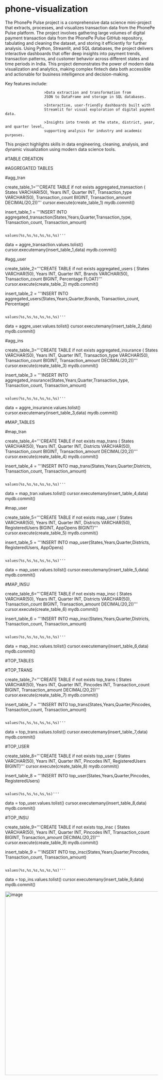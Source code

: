 # phone-visualization
The PhonePe Pulse project is a comprehensive data science mini-project that extracts, processes, and visualizes transaction data from the PhonePe Pulse platform. The project involves gathering large volumes of digital payment transaction data from the PhonePe Pulse GitHub repository, tabulating and cleaning the dataset, and storing it efficiently for further analysis. Using Python, Streamlit, and SQL databases, the project delivers interactive dashboards that offer deep insights into payment trends, transaction patterns, and customer behavior across different states and time periods in India. This project demonstrates the power of modern data visualization and analytics, making complex fintech data both accessible and actionable for business intelligence and decision-making.


Key features include:

                      >Data extraction and transformation from
                      JSON to DataFrame and storage in SQL databases.
                      
                      >Interactive, user-friendly dashboards built with
                      Streamlit for visual exploration of digital payment data.
                      
                      >Insights into trends at the state, district, year, and quarter level,
                      supporting analysis for industry and academic purposes.



This project highlights skills in data engineering, cleaning, analysis, and dynamic visualization using modern data science tools.




#TABLE CREATION

#AGGREGATED TABLES

#agg_tran


create_table_1='''CREATE TABLE if not exists aggregated_transaction (
                                                                        States VARCHAR(50),
                                                                        Years   INT,
                                                                        Quarter INT,
                                                                        Transaction_type VARCHAR(50),
                                                                        Transaction_count BIGINT,
                                                                        Transaction_amount DECIMAL(20,2))'''
cursor.execute(create_table_1)
mydb.commit()



insert_table_1 = '''INSERT INTO aggregated_transaction(States,Years,Quarter,Transaction_type,
                                                        Transaction_count,
                                                        Transaction_amount)


                                                        values(%s,%s,%s,%s,%s,%s)'''
data = aggre_transaction.values.tolist()
cursor.executemany(insert_table_1,data)
mydb.commit()



#agg_user

create_table_2='''CREATE TABLE if not exists aggregated_users (
                                                                        States VARCHAR(50),
                                                                        Years   INT,
                                                                        Quarter INT,
                                                                        Brands VARCHAR(50),
                                                                        Transaction_count BIGINT,
                                                                        Percentage FLOAT)'''
cursor.execute(create_table_2)
mydb.commit()



insert_table_2 = '''INSERT INTO aggregated_users(States,Years,Quarter,Brands,
                                                        Transaction_count,
                                                        Percentage)


                                                        values(%s,%s,%s,%s,%s,%s)'''
data = aggre_user.values.tolist()
cursor.executemany(insert_table_2,data)
mydb.commit()


#agg_ins

create_table_3='''CREATE TABLE if not exists aggregated_insurance (
                                                                        States VARCHAR(50),
                                                                        Years   INT,
                                                                        Quarter INT,
                                                                        Transaction_type VARCHAR(50),
                                                                        Transaction_count BIGINT,
                                                                        Transaction_amount DECIMAL(20,2))'''
cursor.execute(create_table_3)
mydb.commit()



insert_table_3 = '''INSERT INTO aggregated_insurance(States,Years,Quarter,Transaction_type,
                                                        Transaction_count,
                                                        Transaction_amount)


                                                        values(%s,%s,%s,%s,%s,%s)'''
data = aggre_insurance.values.tolist()
cursor.executemany(insert_table_3,data)
mydb.commit()




#MAP_TABLES


#map_tran

create_table_4='''CREATE TABLE if not exists map_trans (
                                                                        States VARCHAR(50),
                                                                        Years   INT,
                                                                        Quarter INT,
                                                                        Districts VARCHAR(50),
                                                                        Transaction_count BIGINT,
                                                                        Transaction_amount DECIMAL(20,2))'''
cursor.execute(create_table_4)
mydb.commit()



insert_table_4 = '''INSERT INTO map_trans(States,Years,Quarter,Districts,
                                                        Transaction_count,
                                                        Transaction_amount)


                                                        values(%s,%s,%s,%s,%s,%s)'''
data = map_tran.values.tolist()
cursor.executemany(insert_table_4,data)
mydb.commit()



#map_user

create_table_5='''CREATE TABLE if not exists map_user (
                                                                        States VARCHAR(50),
                                                                        Years   INT,
                                                                        Quarter INT,
                                                                        Districts VARCHAR(50),
                                                                        RegisteredUsers BIGINT,
                                                                        AppOpens BIGINT)'''
cursor.execute(create_table_5)
mydb.commit()



insert_table_5 = '''INSERT INTO map_user(States,Years,Quarter,Districts,
                                                        RegisteredUsers,
                                                        AppOpens)


                                                        values(%s,%s,%s,%s,%s,%s)'''
data = map_user.values.tolist()
cursor.executemany(insert_table_5,data)
mydb.commit()




#MAP_INSU

create_table_6='''CREATE TABLE if not exists map_insc (
                                                                        States VARCHAR(50),
                                                                        Years   INT,
                                                                        Quarter INT,
                                                                        Districts VARCHAR(50),
                                                                        Transaction_count BIGINT,
                                                                        Transaction_amount DECIMAL(20,2))'''
cursor.execute(create_table_6)
mydb.commit()



insert_table_6 = '''INSERT INTO map_insc(States,Years,Quarter,Districts,
                                                        Transaction_count,
                                                       Transaction_amount)


                                                        values(%s,%s,%s,%s,%s,%s)'''
data = map_insc.values.tolist()
cursor.executemany(insert_table_6,data)
mydb.commit()



#TOP_TABLES

#TOP_TRANS

create_table_7='''CREATE TABLE if not exists top_trans (
                                                                        States VARCHAR(50),
                                                                        Years   INT,
                                                                        Quarter INT,
                                                                        Pincodes INT,
                                                                        Transaction_count BIGINT,
                                                                        Transaction_amount DECIMAL(20,2))'''
cursor.execute(create_table_7)
mydb.commit()



insert_table_7 = '''INSERT INTO top_trans(States,Years,Quarter,Pincodes,
                                                        Transaction_count,
                                                        Transaction_amount)


                                                        values(%s,%s,%s,%s,%s,%s)'''
data = top_trans.values.tolist()
cursor.executemany(insert_table_7,data)
mydb.commit()



#TOP_USER

create_table_8='''CREATE TABLE if not exists top_user (
                                                                        States VARCHAR(50),
                                                                        Years   INT,
                                                                        Quarter INT,
                                                                        Pincodes INT,
                                                                        RegisteredUsers BIGINT)'''
cursor.execute(create_table_8)
mydb.commit()



insert_table_8 = '''INSERT INTO top_user(States,Years,Quarter,Pincodes,
                                                        RegisteredUsers)


                                                        values(%s,%s,%s,%s,%s)'''
data = top_user.values.tolist()
cursor.executemany(insert_table_8,data)
mydb.commit()


#TOP_INSU

create_table_9='''CREATE TABLE if not exists top_insc (
                                                                        States VARCHAR(50),
                                                                        Years   INT,
                                                                        Quarter INT,
                                                                        Pincodes INT,
                                                                        Transaction_count BIGINT,
                                                                        Transaction_amount DECIMAL(20,2))'''
cursor.execute(create_table_9)
mydb.commit()



insert_table_9 = '''INSERT INTO top_insc(States,Years,Quarter,Pincodes,
                                                        Transaction_count,
                                                        Transaction_amount)


                                                        values(%s,%s,%s,%s,%s,%s)'''
data = top_ins.values.tolist()
cursor.executemany(insert_table_9,data)
mydb.commit()





<img width="1105" height="604" alt="image" src="https://github.com/user-attachments/assets/1c95b39e-8186-4ad6-b955-4c142005dfa8" />


